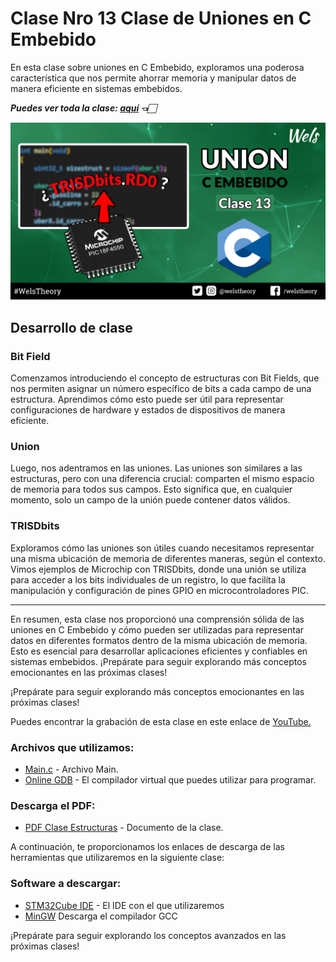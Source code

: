 # Clase Nro 13 Clase de Uniones en C Embebido

En esta clase sobre uniones en C Embebido, exploramos una poderosa característica que nos permite ahorrar memoria y manipular datos de manera eficiente en sistemas embebidos.

***Puedes ver toda la clase: [aquí](https://youtu.be/tqK7GILLDzw) 👈🏻***

![Imagen](/13.Union/Img/UNION_C_Embebido.png)

## Desarrollo de clase

### Bit Field
Comenzamos introduciendo el concepto de estructuras con Bit Fields, que nos permiten asignar un número específico de bits a cada campo de una estructura. Aprendimos cómo esto puede ser útil para representar configuraciones de hardware y estados de dispositivos de manera eficiente.

### Union
Luego, nos adentramos en las uniones. Las uniones son similares a las estructuras, pero con una diferencia crucial: comparten el mismo espacio de memoria para todos sus campos. Esto significa que, en cualquier momento, solo un campo de la unión puede contener datos válidos.

### TRISDbits
Exploramos cómo las uniones son útiles cuando necesitamos representar una misma ubicación de memoria de diferentes maneras, según el contexto. Vimos ejemplos de Microchip con TRISDbits, donde una unión se utiliza para acceder a los bits individuales de un registro, lo que facilita la manipulación y configuración de pines GPIO en microcontroladores PIC.

--- 

En resumen, esta clase nos proporcionó una comprensión sólida de las uniones en C Embebido y cómo pueden ser utilizadas para representar datos en diferentes formatos dentro de la misma ubicación de memoria. Esto es esencial para desarrollar aplicaciones eficientes y confiables en sistemas embebidos. ¡Prepárate para seguir explorando más conceptos emocionantes en las próximas clases!

¡Prepárate para seguir explorando más conceptos emocionantes en las próximas clases!

Puedes encontrar la grabación de esta clase en este enlace de [YouTube.](https://youtu.be/tqK7GILLDzw)

### Archivos que utilizamos:
* [Main.c](/13.Union/main.c) - Archivo Main.
* [Online GDB](https://www.onlinegdb.com/) - El compilador virtual que puedes utilizar para programar.

### Descarga el PDF:
* [PDF Clase Estructuras](/13.Union/Doc/Union%20-%20C%20Embebido.pdf) - Documento de la clase.

A continuación, te proporcionamos los enlaces de descarga de las herramientas que utilizaremos en la siguiente clase:

### Software a descargar:
* [STM32Cube IDE](https://www.st.com/en/development-tools/stm32cubeide.html) - El IDE con el que utilizaremos
* [MinGW](https://sourceforge.net/projects/mingw/) Descarga el compilador GCC

¡Prepárate para seguir explorando los conceptos avanzados en las próximas clases!

